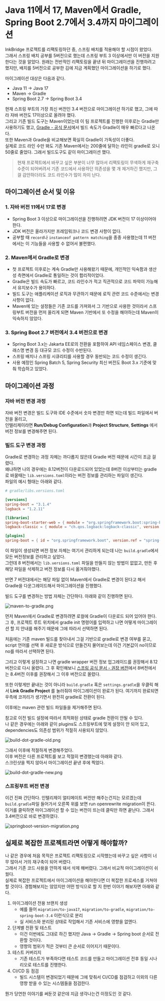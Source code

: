 # Java 11에서 17, Maven에서 Gradle, Spring Boot 2.7에서 3.4까지 마이그레이션

InkBridge 프로젝트를 리팩토링하던 중, 스프링 배치를 적용해야 할 시점이 왔었다.  
그래서 스프링 배치 공부를 5버전으로 했는데 스프링 부트 3 이상에서만 이 버전을 지원한다는 것을 알았다.
원래는 전반적인 리팩토링을 끝낸 뒤 마이그레이션을 진행하려고 했지만, 배치를 5버전으로 공부한 김에 지금 계획했던 마이그레이션을 하기로 했다.

마이그레이션 대상은 다음과 같다. 

- Java 11 -> Java 17
- Maven -> Gradle
- Spring Boot 2.7 -> Spring Boot 3.4

현재 스프링 부트의 가장 최신 버전인 3.4 버전으로 마이그레이션 하기로 했고, 그에 따라 자바 버전도 17이상으로 올려야 했다.  
그리고 기존 빌드 도구는 Maven이었는데 이 팀 프로젝트를 진행한 이후로는 Gradle만 사용하기도 했고, [Gradle - 공식 문서](https://gradle.org/maven-and-gradle/)에서 빌드 속도가 Gradle이 매우 빠르다고 나온다.     
또한 Maven과 Gradle을 비교해보면 확실히 Gradle이 가독성이 더좋다.   
실제로 코드 라인 수만 봐도 기존 Maven에서는 200줄에 달하는 라인이 gradle로 오니 50줄로 줄었다.
그래서 빌드도구도 같이 마이그레이션 했다.

> 현재 프로젝트에서 바꾸고 싶은 부분이 너무 많아서 리팩토링이 무색하게 재구축 수준이 되어버려서 기존 코드에서 사용하던 의존성을 몇 개 제거하긴 했지만, 그걸 감안하더라도 코드 라인수가 많이 차이 난다.

## 마이그레이션 순서 및 이유

### 1. 자바 버전 11에서 17로 변경

- Spring Boot 3 이상으로 마이그레이션을 진행하려면 JDK 버전이 17 이상이어야 한다.
- JDK 버전은 올라가지만 프레임워크나 코드 변경 사항이 없다.
- 공부할 때 `record`나 `instanceof pattern matching`을 종종 사용했는데 11 버전에서는 이 기능들을 사용할 수 없어서 불편했다.

### 2. Maven에서 Gradle로 변경

- 첫 프로젝트 이후로는 계속 Gradle만 사용해왔기 때문에, 개인적인 익숙함과 생산성 측면에서 Gradle로 통일하는 것이 합리적이었다.
- Gradle은 빌드 속도가 빠르고, 코드 라인수가 적고 직관적으로 코드 파악이 가능해서 유지보수가 용이하다.
- 빌드 도구는 애플리케이션 로직과 무관하기 때문에 로직 관련 코드 수준에서는 변경 사항이 없다.
- Maven에 있는 설정들은 기존 코드를 가져와서 그 기반으로 사용한 것이라서 스프링부트 버전을 먼저 올리게 되면 Maven 기반에서 또 수정을 해야하는데 Maven이 익숙하지 않았다. 

### 3. Spring Boot 2.7 버전에서 3.4 버전으로 변경

- Spring Boot 3.x는 Jakarta EE로의 전환을 포함하여 API 네임스페이스 변경, 클래스명 변경 등 대규모 코드 수정이 수반된다.
- 스프링 배치나 스프링 시큐리티를 사용할 경우 동반되는 코드 수정이 생긴다.
- 사용 예정인 Spring Batch 5, Spring Security 최신 버전도 Boot 3.x 기준에 맞춰 학습하고 있었다.

## 마이그레이션 과정

### 자바 버전 변경 과정

자바 버전 변경은 빌드 도구와 IDE 수준에서 숫자 변경만 하면 되는데 빌드 파일에서 버전을 올리고,   
인텔리제이라면 **Run/Debug Configuration**과 **Project Structure**, **Settings** 에서 버전 정보를 변경해주면 된다.

### 빌드 도구 변경 과정
Gradle로 변경하는 과정 자체는 까다롭지 않은데 Gradle 버전 때문에 시간이 조금 걸렸다.  
왜냐하면 나의 경우에는 8.12버전이 다운로드되어 있었는데 8버전 이상부터는 gradle로 바꿀때는 `lib.versions.toml`이라는 버전 정보를 관리하는 파일이 생긴다.  
파일의 예시 형태는 아래와 같다.

```toml
# gradle/libs.versions.toml

[versions]
spring-boot = "3.1.4"
logback = "1.2.11"

[libraries]
spring-boot-starter-web = { module = "org.springframework.boot:spring-boot-starter-web", version.ref = "spring-boot" }
logback-classic = { module = "ch.qos.logback:logback-classic", version.ref = "logback" }

[plugins]
spring-boot = { id = "org.springframework.boot", version.ref = "spring-boot" }
```
이 파일이 생성되면 버전 정보 자체는 여기서 관리하게 되는데 나는 `build.gradle`에서 모든 버전정보를 관리하고 싶었다.  
그런데 8 버전에서는 `lib.versions.toml` 파일을 만들지 않는 방법이 없없고, 만든 후 해당 파일을 삭제하고 버전 정보를 다시 옮겨줘야했다.

반면 7 버전대에서는 해당 파일 없이 Maven에서 Gradle로 변경이 된다고 해서 Gradle을 다운그레이드해서 마이그레이션을 진행했다.


빌드 도구를 변경하는 방법 자체는 간단하다. 아래와 같이 진행하면 된다.

![maven-to-gradle.png](img/maven-to-gradle/maven-to-gradle.png)

먼저 Maven에서 Gradle로 변경하려면 로컬에 Gradle이 다운로드 되어 있어야 한다.  
그 후, 프로젝트 루트 위치에서 gradle init 명령어를 입력하고 나면 어떻게 마이그레이션 할 지 안내를 해주기 때문에 그에 따라서 선택하면 된다.  

처음에는 기존 maven 빌드를 찾아내서 그걸 기반으로 gradle로 변경 여부를 묻고,  
script 언어를 선택 후 새로운 방식으로 만들건지 물어보는데 이건 기본값이 no이므로 no를 따라서 선택하면 된다. 


그리고 이렇게 설정하고 나면 gradle wrapper 버전 정보 업그레이드를 권장해서 8.12버전으로 다시 올렸다.
그 후 확인해보니 [스프링 공식 문서 - 권장 버전](https://docs.spring.io/spring-boot/system-requirements.html)에서 8버전에서는 8.4버전 이후를 권장해서 그 이후 버전으로 올렸다.

또한 이렇게만 끝내는 것이 아니라 `build.gradle` 혹은 `settings.gradle`을 우클릭 해서 **Link Gradle Project** 를 눌러줘야 마이그레이션이 완료가 된다.
여기까지 완료되면 우측에 코끼리가 생기면서 완전히 gradle로 전환이 된다.

이후에는 maven 관련 빌드 파일들을 제거해주면 된다.

참고로 이전 빌드 설정에 따라서 최적화된 상태로 gradle 전환이 안될 수 있다.  
나 같은 경우에는 아래와 같이 plugins도 스프링부트에 맞게 설정이 안 되어 있고, dependencies도 의존성 범위가 적절히 사용되지 않았다. 

![build-dot-gradle-old.png](img/maven-to-gradle/build-dot-gradle-old.png)

그래서 이후에 적절하게 변경해주었다.  
이후 버전은 다른 프로젝트를 보고 적절히 변경했는데 아래와 같다.  
스크린샷을 찍지 않아서 마이그레이션 끝낸 후에 찍었다.  

![build-dot-gradle-new.png](img/maven-to-gradle/build-dot-gradle-new.png)

### 스프링부트 버전 변경

이건 진짜 간단하다. 인텔리제이 얼티메이트 버전만 해주는건지는 모르겠는데 `build.gradle`파일 들어가서 오른쪽 위를 보면 run openrewrite migration이 뜬다.  
이거를 클릭하면 마이그레이션 할 수 있는 버전이 뜨는데 클릭만 하면 끝난다. 그래서 3.4버전으로 바로 변경하였다.

![springboot-version-migration.png](img/maven-to-gradle/springboot-version-migration.png)


## 실제로 복잡한 프로젝트라면 어떻게 해야할까?
나 같은 경우에 처음 목적은 프로젝트 리팩토링으로 시작했는데 바꾸고 싶은 사항이 너무 많아서 거의 재구축이 되어 버렸다.  
그래서 기존 코드 사용을 안하게 돼서 삭제 해버렸다. 그래서 비교적 마이그레이션이 쉬웠다.  
실제로 복잡한 프로젝트에서 마이그레이션을 해야한다면 더 복잡한 프로세스를 거쳐야 할 것이다. 
경험해보지는 않았지만 어떤 방식으로 할 지 한번 이야기 해보자면 아래와 같다.

1. 마이그레이션 전용 브랜치 생성
    - 예를 들어 `migration/to-java17`, `migration/to-gradle`, `migration/to-spring-boot-3.4` 이런식으로 분리
    - 실 서비스와 분리된 상태로 작업해서 기존 서비스에 영향을 없앤다.
2. 단계별 전환 및 테스트
    - 이건 이번에도 그대로 하긴 했지만 Java -> Gradle -> Spring boot 순서로 전환할 것이다. 
    - 영향의 범위가 적은 것부터 큰 순서로 이어지기 때문이다.
3. 테스트 커버리지
   - 기존 테스트가 부족하다면 테스트 코드를 만들고 마이그레이션 전후 동일 시나리오로 테스트를 진행한다.
4. CI/CD 등 점검
   - 빌드 시스템이 변경되었기 때문에 그에 맞춰서 CI/CD를 점검하고 이외의 다른 영향 받을 수 있는 시스템들을 점검한다.

뭔가 당연한 이야기를 써둔것 같은데 지금 생각나는건 이정도인 것 같다.